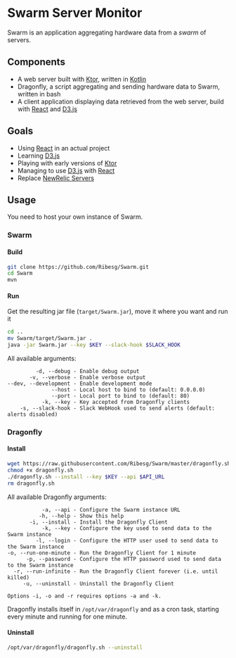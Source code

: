 # Swarm Server Monitor

Swarm is an application aggregating hardware data from a _swarm_ of servers.

## Components

* A web server built with [Ktor], written in [Kotlin]
* Dragonfly, a script aggregating and sending hardware data to Swarm, written in bash
* A client application displaying data retrieved from the web server, build with [React] and [D3.js]

## Goals

* Using [React] in an actual project
* Learning [D3.js]
* Playing with early versions of [Ktor]
* Managing to use [D3.js] with [React]
* Replace [NewRelic Servers]

## Usage

You need to host your own instance of Swarm.

### Swarm

#### Build
````bash
git clone https://github.com/Ribesg/Swarm.git
cd Swarm
mvn
````

#### Run
Get the resulting jar file (`target/Swarm.jar`), move it where you want and run it
````bash
cd ..
mv Swarm/target/Swarm.jar .
java -jar Swarm.jar --key $KEY --slack-hook $SLACK_HOOK
````

All available arguments:
````
         -d, --debug - Enable debug output
       -v, --verbose - Enable verbose output
--dev, --development - Enable development mode
              --host - Local host to bind to (default: 0.0.0.0)
              --port - Local port to bind to (default: 80)
           -k, --key - Key accepted from Dragonfly clients
    -s, --slack-hook - Slack WebHook used to send alerts (default: alerts disabled)
````

### Dragonfly

#### Install
````bash
wget https://raw.githubusercontent.com/Ribesg/Swarm/master/dragonfly.sh
chmod +x dragonfly.sh
./dragonfly.sh --install --key $KEY --api $API_URL
rm dragonfly.sh
````

All available Dragonfly arguments:
````
           -a, --api - Configure the Swarm instance URL
          -h, --help - Show this help
       -i, --install - Install the Dragonfly Client
           -k, --key - Configure the key used to send data to the Swarm instance
         -l, --login - Configure the HTTP user used to send data to the Swarm instance
-o, --run-one-minute - Run the Dragonfly Client for 1 minute
      -p, --password - Configure the HTTP password used to send data to the Swarm instance
  -r, --run-infinite - Run the Dragonfly Client forever (i.e. until killed)
     -u, --uninstall - Uninstall the Dragonfly Client

Options -i, -o and -r requires options -a and -k.
````

Dragonfly installs itself in `/opt/var/dragonfly` and as a cron task,
starting every minute and running for one minute.

#### Uninstall
````bash
/opt/var/dragonfly/dragonfly.sh --uninstall
````



[D3.js]: https://d3js.org/
[Kotlin]: https://kotlinlang.org/
[Ktor]: http://ktor.io/
[NewRelic Servers]: https://docs.newrelic.com/docs/servers
[React]: https://reactjs.org/
